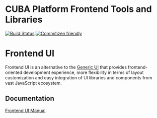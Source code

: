 # CUBA Platform Frontend Tools and Libraries

[![Build Status](https://travis-ci.org/cuba-platform/frontend.svg?branch=master)](https://travis-ci.org/cuba-platform/frontend)
[![Commitizen friendly](https://img.shields.io/badge/commitizen-friendly-brightgreen.svg)](http://commitizen.github.io/cz-cli/)

# Frontend UI

Frontend UI is an alternative to the [Generic UI](https://doc.cuba-platform.com/manual-latest/gui_framework.html) that provides frontend-oriented development experience, more flexibility in terms of layout customization and easy integration of UI libraries and components from vast JavaScript ecosystem.

## Documentation

[Frontend UI Manual](https://doc.cuba-platform.com/frontend).

